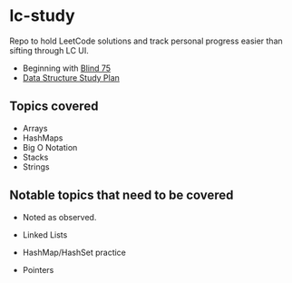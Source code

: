 # lc-study
Repo to hold LeetCode solutions and track personal progress easier than sifting through LC UI.

- Beginning with [Blind 75](https://leetcode.com/discuss/general-discussion/460599/blind-75-leetcode-questions)
- [Data Structure Study Plan](https://leetcode.com/study-plan/data-structure/?progress=r760p87)

## Topics covered

- Arrays
- HashMaps
- Big O Notation
- Stacks
- Strings

## Notable topics that need to be covered

- Noted as observed.

- Linked Lists
- HashMap/HashSet practice
- Pointers